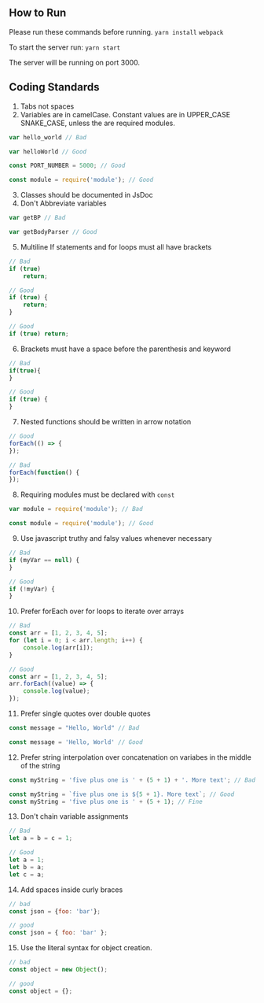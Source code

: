 ## How to Run

Please run these commands before running.
`yarn install`
`webpack`

To start the server run:
`yarn start`

The server will be running on port 3000.

## Coding Standards

1. Tabs not spaces
2. Variables are in camelCase. Constant values are in UPPER_CASE SNAKE_CASE, unless the are required modules.
```js
var hello_world // Bad

var helloWorld // Good

const PORT_NUMBER = 5000; // Good

const module = require('module'); // Good
```
3. Classes should be documented in JsDoc
4. Don't Abbreviate variables
```js
var getBP // Bad

var getBodyParser // Good
```
5. Multiline If statements and for loops must all have brackets
```js
// Bad
if (true)
	return;

// Good
if (true) {
	return;
}

// Good
if (true) return;
```
6. Brackets must have a space before the parenthesis and keyword
```js
// Bad
if(true){
}

// Good
if (true) {
}
```
7. Nested functions should be written in arrow notation
```js
// Good
forEach(() => {
});

// Bad
forEach(function() {
});
```
8. Requiring modules must be declared with `const`
```js
var module = require('module'); // Bad

const module = require('module'); // Good
```

9. Use javascript truthy and falsy values whenever necessary
```js
// Bad
if (myVar == null) {
}

// Good
if (!myVar) {
}
```

10. Prefer forEach over for loops to iterate over arrays
```js
// Bad
const arr = [1, 2, 3, 4, 5];
for (let i = 0; i < arr.length; i++) {
	console.log(arr[i]);
}

// Good
const arr = [1, 2, 3, 4, 5];
arr.forEach((value) => {
	console.log(value);
});
```

11. Prefer single quotes over double quotes
```js
const message = "Hello, World" // Bad

const message = 'Hello, World' // Good
```

12. Prefer string interpolation over concatenation on variabes in the middle of the string
```js
const myString = 'five plus one is ' + (5 + 1) + '. More text'; // Bad

const myString = `five plus one is ${5 + 1}. More text`; // Good
const myString = 'five plus one is ' + (5 + 1); // Fine
```

13. Don't chain variable assignments
```js
// Bad
let a = b = c = 1;

// Good
let a = 1;
let b = a;
let c = a;
```

14. Add spaces inside curly braces
```js
// bad
const json = {foo: 'bar'};

// good
const json = { foo: 'bar' };
```

15. Use the literal syntax for object creation.
```js
// bad
const object = new Object();

// good
const object = {};
```
